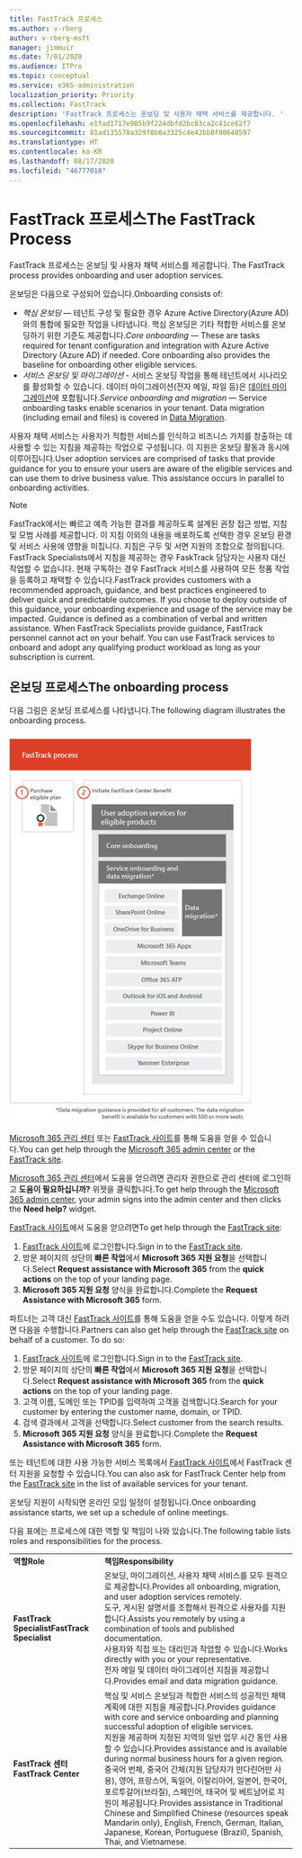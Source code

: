 ```yaml
---
title: FastTrack 프로세스
ms.author: v-rberg
author: v-rberg-msft
manager: jimmuir
ms.date: 7/01/2020
ms.audience: ITPro
ms.topic: conceptual
ms.service: o365-administration
localization_priority: Priority
ms.collection: FastTrack
description: 'FastTrack 프로세스는 온보딩 및 사용자 채택 서비스를 제공합니다. '
ms.openlocfilehash: e1fad1717e905b9f224dbfd2bc03ca2c41ce62f7
ms.sourcegitcommit: 81ad135578a329f8b0a3325c4e43bb8f90648597
ms.translationtype: HT
ms.contentlocale: ko-KR
ms.lasthandoff: 08/17/2020
ms.locfileid: "46777018"
---
```

# <a name="the-fasttrack-process"></a><span data-ttu-id="c2c7e-103">FastTrack 프로세스</span><span class="sxs-lookup"><span data-stu-id="c2c7e-103">The FastTrack Process</span></span>

<span data-ttu-id="c2c7e-104">FastTrack 프로세스는 온보딩 및 사용자 채택 서비스를 제공합니다. </span><span class="sxs-lookup"><span data-stu-id="c2c7e-104">The FastTrack process provides onboarding and user adoption services.</span></span> 
  
<span data-ttu-id="c2c7e-105">온보딩은 다음으로 구성되어 있습니다.</span><span class="sxs-lookup"><span data-stu-id="c2c7e-105">Onboarding consists of:</span></span>
  
- <span data-ttu-id="c2c7e-p101">*핵심 온보딩* — 테넌트 구성 및 필요한 경우 Azure Active Directory(Azure AD)와의 통합에 필요한 작업을 나타냅니다. 핵심 온보딩은 기타 적합한 서비스를 온보딩하기 위한 기준도 제공합니다.</span><span class="sxs-lookup"><span data-stu-id="c2c7e-p101">*Core onboarding* — These are tasks required for tenant configuration and integration with Azure Active Directory (Azure AD) if needed. Core onboarding also provides the baseline for onboarding other eligible services.</span></span> 
- <span data-ttu-id="c2c7e-p102">*서비스 온보딩 및 마이그레이션* - 서비스 온보딩 작업을 통해 테넌트에서 시나리오를 활성화할 수 있습니다. 데이터 마이그레이션(전자 메일, 파일 등)은 [데이터 마이그레이션](O365-data-migration.md)에 포합됩니다.</span><span class="sxs-lookup"><span data-stu-id="c2c7e-p102">*Service onboarding and migration* — Service onboarding tasks enable scenarios in your tenant. Data migration (including email and files) is covered in [Data Migration](O365-data-migration.md).</span></span> 
    
<span data-ttu-id="c2c7e-p103">사용자 채택 서비스는 사용자가 적합한 서비스를 인식하고 비즈니스 가치를 창출하는 데 사용할 수 있는 지침을 제공하는 작업으로 구성됩니다. 이 지원은 온보딩 활동과 동시에 이루어집니다.</span><span class="sxs-lookup"><span data-stu-id="c2c7e-p103">User adoption services are comprised of tasks that provide guidance for you to ensure your users are aware of the eligible services and can use them to drive business value. This assistance occurs in parallel to onboarding activities.</span></span>
  
> [!NOTE]
> <span data-ttu-id="c2c7e-p104">FastTrack에서는 빠르고 예측 가능한 결과를 제공하도록 설계된 권장 접근 방법, 지침 및 모범 사례를 제공합니다. 이 지침 이외의 내용을 배포하도록 선택한 경우 온보딩 환경 및 서비스 사용에 영향을 미칩니다. 지침은 구두 및 서면 지원의 조합으로 정의됩니다. FastTrack Specialists에서 지침을 제공하는 경우 FaskTrack 담당자는 사용자 대신 작업할 수 없습니다. 현재 구독하는 경우 FastTrack 서비스를 사용하여 모든 정품 작업을 등록하고 채택할 수 있습니다.</span><span class="sxs-lookup"><span data-stu-id="c2c7e-p104">FastTrack provides customers with a recommended approach, guidance, and best practices engineered to deliver quick and predictable outcomes. If you choose to deploy outside of this guidance, your onboarding experience and usage of the service may be impacted. Guidance is defined as a combination of verbal and written assistance. When FastTrack Specialists provide guidance, FastTrack personnel cannot act on your behalf. You can use FastTrack services to onboard and adopt any qualifying product workload as long as your subscription is current.</span></span> 
  
## <a name="the-onboarding-process"></a><span data-ttu-id="c2c7e-117">온보딩 프로세스</span><span class="sxs-lookup"><span data-stu-id="c2c7e-117">The onboarding process</span></span>

<span data-ttu-id="c2c7e-118">다음 그림은 온보딩 프로세스를 나타냅니다.</span><span class="sxs-lookup"><span data-stu-id="c2c7e-118">The following diagram illustrates the onboarding process.</span></span>
  
![온보딩 혜택 사용 일정](media/o365-onboarding-timeline-m365-apps.png)
  
<span data-ttu-id="c2c7e-120">[Microsoft 365 관리 센터](https://go.microsoft.com/fwlink/?linkid=2032704) 또는 [FastTrack 사이트](https://go.microsoft.com/fwlink/?linkid=780698)를 통해 도움을 얻을 수 있습니다.</span><span class="sxs-lookup"><span data-stu-id="c2c7e-120">You can get help through the [Microsoft 365 admin center](https://go.microsoft.com/fwlink/?linkid=2032704) or the [FastTrack site](https://go.microsoft.com/fwlink/?linkid=780698).</span></span> 

<span data-ttu-id="c2c7e-121">[Microsoft 365 관리 센터](https://go.microsoft.com/fwlink/?linkid=2032704)에서 도움을 얻으려면 관리자 권한으로 관리 센터에 로그인하고 **도움이 필요하십니까?** 위젯을 클릭합니다.</span><span class="sxs-lookup"><span data-stu-id="c2c7e-121">To get help through the [Microsoft 365 admin center](https://go.microsoft.com/fwlink/?linkid=2032704), your admin signs into the admin center and then clicks the **Need help?** widget.</span></span> 

<span data-ttu-id="c2c7e-122">[FastTrack 사이트](https://go.microsoft.com/fwlink/?linkid=780698)에서 도움을 얻으려면</span><span class="sxs-lookup"><span data-stu-id="c2c7e-122">To get help through the [FastTrack site](https://go.microsoft.com/fwlink/?linkid=780698):</span></span> 
1.    <span data-ttu-id="c2c7e-123">[FastTrack 사이트](https://go.microsoft.com/fwlink/?linkid=780698)에 로그인합니다.</span><span class="sxs-lookup"><span data-stu-id="c2c7e-123">Sign in to the [FastTrack site](https://go.microsoft.com/fwlink/?linkid=780698).</span></span> 
2.    <span data-ttu-id="c2c7e-124">방문 페이지의 상단의 **빠른 작업**에서 **Microsoft 365 지원 요청**을 선택합니다.</span><span class="sxs-lookup"><span data-stu-id="c2c7e-124">Select **Request assistance with Microsoft 365** from the **quick actions** on the top of your landing page.</span></span>
3.    <span data-ttu-id="c2c7e-125">**Microsoft 365 지원 요청** 양식을 완료합니다.</span><span class="sxs-lookup"><span data-stu-id="c2c7e-125">Complete the **Request Assistance with Microsoft 365** form.</span></span>
  
<span data-ttu-id="c2c7e-p105">파트너는 고객 대신 [FastTrack 사이트](https://go.microsoft.com/fwlink/?linkid=780698)를 통해 도움을 얻을 수도 있습니다. 이렇게 하려면 다음을 수행합니다.</span><span class="sxs-lookup"><span data-stu-id="c2c7e-p105">Partners can also get help through the [FastTrack site](https://go.microsoft.com/fwlink/?linkid=780698) on behalf of a customer. To do so:</span></span>
1.    <span data-ttu-id="c2c7e-128">[FastTrack 사이트](https://go.microsoft.com/fwlink/?linkid=780698)에 로그인합니다.</span><span class="sxs-lookup"><span data-stu-id="c2c7e-128">Sign in to the [FastTrack site](https://go.microsoft.com/fwlink/?linkid=780698).</span></span> 
2.    <span data-ttu-id="c2c7e-129">방문 페이지의 상단의 **빠른 작업**에서 **Microsoft 365 지원 요청**을 선택합니다.</span><span class="sxs-lookup"><span data-stu-id="c2c7e-129">Select **Request assistance with Microsoft 365** from the **quick actions** on the top of your landing page.</span></span>
3.    <span data-ttu-id="c2c7e-130">고객 이름, 도메인 또는 TPID를 입력하여 고객을 검색합니다.</span><span class="sxs-lookup"><span data-stu-id="c2c7e-130">Search for your customer by entering the customer name, domain, or TPID.</span></span>
4.    <span data-ttu-id="c2c7e-131">검색 결과에서 고객을 선택합니다.</span><span class="sxs-lookup"><span data-stu-id="c2c7e-131">Select customer from the search results.</span></span>
5.    <span data-ttu-id="c2c7e-132">**Microsoft 365 지원 요청** 양식을 완료합니다.</span><span class="sxs-lookup"><span data-stu-id="c2c7e-132">Complete the **Request Assistance with Microsoft 365** form.</span></span>
  
 <span data-ttu-id="c2c7e-133">또는 테넌트에 대한 사용 가능한 서비스 목록에서 [FastTrack 사이트](https://go.microsoft.com/fwlink/?linkid=780698)에서 FastTrack 센터 지원을 요청할 수 있습니다.</span><span class="sxs-lookup"><span data-stu-id="c2c7e-133">You can also ask for FastTrack Center help from the [FastTrack site](https://go.microsoft.com/fwlink/?linkid=780698) in the list of available services for your tenant.</span></span> 
    
 <span data-ttu-id="c2c7e-134">온보딩 지원이 시작되면 온라인 모임 일정이 설정됩니다.</span><span class="sxs-lookup"><span data-stu-id="c2c7e-134">Once onboarding assistance starts, we set up a schedule of online meetings.</span></span>

<span data-ttu-id="c2c7e-135">다음 표에는 프로세스에 대한 역할 및 책임이 나와 있습니다.</span><span class="sxs-lookup"><span data-stu-id="c2c7e-135">The following table lists roles and responsibilities for the process.</span></span>
    
|||
|:-----|:-----|
|<span data-ttu-id="c2c7e-136">**역할**</span><span class="sxs-lookup"><span data-stu-id="c2c7e-136">**Role**</span></span> <br/> |<span data-ttu-id="c2c7e-137">**책임**</span><span class="sxs-lookup"><span data-stu-id="c2c7e-137">**Responsibility**</span></span> <br/> |
|<span data-ttu-id="c2c7e-138">**FastTrack Specialist**</span><span class="sxs-lookup"><span data-stu-id="c2c7e-138">**FastTrack Specialist**</span></span> <br/> |<span data-ttu-id="c2c7e-139">온보딩, 마이그레이션, 사용자 채택 서비스를 모두 원격으로 제공합니다.</span><span class="sxs-lookup"><span data-stu-id="c2c7e-139">Provides all onboarding, migration, and user adoption services remotely.</span></span>  <br/> <span data-ttu-id="c2c7e-140">도구, 게시된 설명서를 조합해서 원격으로 사용자를 지원합니다.</span><span class="sxs-lookup"><span data-stu-id="c2c7e-140">Assists you remotely by using a combination of tools and published documentation.</span></span> <br/> <span data-ttu-id="c2c7e-141">사용자와 직접 또는 대리인과 작업할 수 있습니다.</span><span class="sxs-lookup"><span data-stu-id="c2c7e-141">Works directly with you or your representative.</span></span> <br/> <span data-ttu-id="c2c7e-142">전자 메일 및 데이터 마이그레이션 지침을 제공합니다.</span><span class="sxs-lookup"><span data-stu-id="c2c7e-142">Provides email and data migration guidance.</span></span>|
|<span data-ttu-id="c2c7e-143">**FastTrack 센터**</span><span class="sxs-lookup"><span data-stu-id="c2c7e-143">**FastTrack Center**</span></span>  <br/> |<span data-ttu-id="c2c7e-144">핵심 및 서비스 온보딩과 적합한 서비스의 성공적인 채택 계획에 대한 지침을 제공합니다.</span><span class="sxs-lookup"><span data-stu-id="c2c7e-144">Provides guidance with core and service onboarding and planning successful adoption of eligible services.</span></span>  <br/> <span data-ttu-id="c2c7e-145">지원을 제공하며 지정된 지역의 일반 업무 시간 동안 사용할 수 있습니다.</span><span class="sxs-lookup"><span data-stu-id="c2c7e-145">Provides assistance and is available during normal business hours for a given region.</span></span> <br/> <span data-ttu-id="c2c7e-146">중국어 번체, 중국어 간체(지원 담당자가 만다린어만 사용), 영어, 프랑스어, 독일어, 이탈리아어, 일본어, 한국어, 포르투갈어(브라질), 스페인어, 태국어 및 베트남어로 지원이 제공됩니다.</span><span class="sxs-lookup"><span data-stu-id="c2c7e-146">Provides assistance in Traditional Chinese and Simplified Chinese (resources speak Mandarin only), English, French, German, Italian, Japanese, Korean, Portuguese (Brazil), Spanish, Thai, and Vietnamese.</span></span>|
